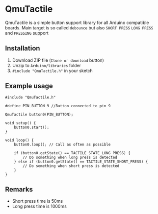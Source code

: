# QmuTactile

QmuTactile is a simple button support library for all Arduino compatible boards. Main target is so called `debounce` but also `SHORT PRESS` `LONG PRESS` and `PRESSING` support

## Installation

1. Download ZIP file (`Clone or download` button)
2. Unzip to `Arduino/libraries` folder
3. `#include "QmuTactile.h"` in your sketch

## Example usage

```
#include "QmuTactile.h"

#define PIN_BUTTON 9 //Button connected to pin 9 

QmuTactile button0(PIN_BUTTON);

void setup() {
    button0.start();
}

void loop() {
    button0.loop(); // Call as often as possible

    if (button0.getState() == TACTILE_STATE_LONG_PRESS) {
        // Do something when long press is detected
    } else if (button0.getState() == TACTILE_STATE_SHORT_PRESS) {
        // Do something when short press is detected
    }
}

```

## Remarks

* Short press time is 50ms
* Long press time is 1000ms